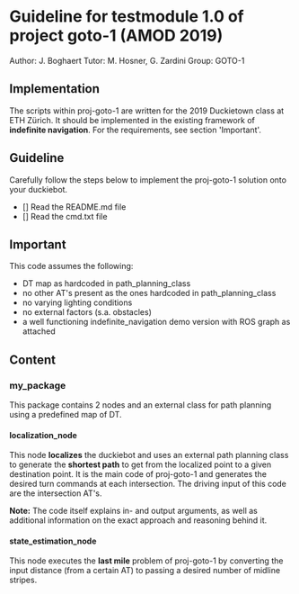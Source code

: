 # Guideline for testmodule 1.0 of project goto-1 (AMOD 2019)
Author: J. Boghaert
Tutor: M. Hosner, G. Zardini
Group: GOTO-1

## Implementation
The scripts within proj-goto-1 are written for the 2019 Duckietown class at ETH Zürich. It should be implemented in the existing framework of **indefinite navigation**. For the requirements, see section 'Important'.

## Guideline
Carefully follow the steps below to implement the proj-goto-1 solution onto your duckiebot.
- [] Read the README.md file
- [] Read the cmd.txt file

## Important
This code assumes the following:
- DT map as hardcoded in path_planning_class
- no other AT's present as the ones hardcoded in path_planning_class
- no varying lighting conditions
- no external factors (s.a. obstacles)
- a well functioning indefinite_navigation demo version with ROS graph as attached

## Content
### my_package
This package contains 2 nodes and an external class for path planning using a predefined map of DT.

#### localization_node
This node **localizes** the duckiebot and uses an external path planning class to generate the **shortest path** to get from the localized point to a given destination point. It is the main code of proj-goto-1 and generates the desired turn commands at each intersection. The driving input of this code are the intersection AT's.

**Note:**
The code itself explains in- and output arguments, as well as additional information on the exact approach and reasoning behind it.

#### state_estimation_node
This node executes the **last mile** problem of proj-goto-1 by converting the input distance (from a certain AT) to passing a desired number of midline stripes.